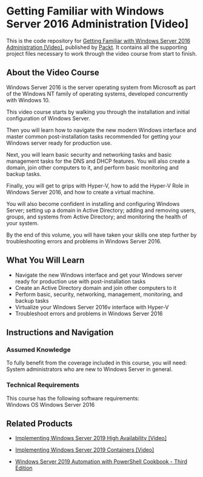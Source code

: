 # Getting Familiar with Windows Server 2016 Administration [Video]
This is the code repository for [Getting Familiar with Windows Server 2016 Administration [Video]](https://www.packtpub.com/virtualization-and-cloud/getting-familiar-windows-server-2016-administration-video?utm_source=github&utm_medium=repository&utm_campaign=9781788839846), published by [Packt](https://www.packtpub.com/?utm_source=github). It contains all the supporting project files necessary to work through the video course from start to finish.
## About the Video Course
Windows Server 2016 is the server operating system from Microsoft as part of the Windows NT family of operating systems, developed concurrently with Windows 10.

This video course starts by walking you through the installation and initial configuration of Windows Server. 

Then you will learn how to navigate the new modern Windows interface and master common post-installation tasks recommended for getting your Windows server ready for production use. 

Next, you will learn basic security and networking tasks and basic management tasks for the DNS and DHCP features. You will also create a domain, join other computers to it, and perform basic monitoring and backup tasks. 

Finally, you will get to grips with Hyper-V, how to add the Hyper-V Role in Windows Server 2016, and how to create a virtual machine.

You will also become confident in installing and configuring Windows Server; setting up a domain in Active Directory; adding and removing users, groups, and systems from Active Directory; and monitoring the health of your system. 

By the end of this volume, you will have taken your skills one step further by troubleshooting errors and problems in Windows Server 2016.

<H2>What You Will Learn</H2>
<DIV class=book-info-will-learn-text>
<UL>
<LI>Navigate the new Windows interface and get your Windows server ready for production use with post-installation tasks 
<LI>Create an Active Directory domain and join other computers to it 
<LI>Perform basic, security, networking, management, monitoring, and backup tasks 
<LI>Virtualize your Windows Server 2016v interface with Hyper-V 
<LI>Troubleshoot errors and problems in Windows Server 2016 </LI></UL></DIV>

## Instructions and Navigation
### Assumed Knowledge
To fully benefit from the coverage included in this course, you will need:<br/>
System administrators who are new to Windows Server in general.
### Technical Requirements
This course has the following software requirements:<br/>
Windows OS
Windows Server 2016

## Related Products
* [Implementing Windows Server 2019 High Availability [Video]](https://www.packtpub.com/networking-and-servers/implementing-windows-server-2019-high-availability-video?utm_source=github&utm_medium=repository&utm_campaign=9781789955026)

* [Implementing Windows Server 2019 Containers [Video]](https://www.packtpub.com/networking-and-servers/implementing-windows-server-2019-containers-video?utm_source=github&utm_medium=repository&utm_campaign=9781789956979)

* [Windows Server 2019 Automation with PowerShell Cookbook - Third Edition](https://www.packtpub.com/virtualization-and-cloud/windows-server-2019-automation-powershell-cookbook-third-edition?utm_source=github&utm_medium=repository&utm_campaign=9781789808537)

